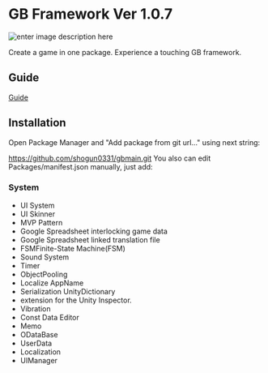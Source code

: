 # GB Framework Ver 1.0.7
![enter image description here](https://gb-framework.gitbook.io/~gitbook/image?url=https%3A%2F%2F1257892085-files.gitbook.io%2F%7E%2Ffiles%2Fv0%2Fb%2Fgitbook-x-prod.appspot.com%2Fo%2Fspaces%252FYV68fltov84GEf01AIvc%252Fuploads%252FPTGbA5vzrIQWClYXIYxd%252FGemini_Generated_Image_60hgff60hgff60hg.jpg%3Falt%3Dmedia%26token%3D11be5d4e-1ee7-4e38-bf17-1700c5a769e4&width=768&dpr=4&quality=100&sign=d24660cb&sv=2)

Create a game in one package.
Experience a touching GB framework.

## Guide

  [Guide](https://trello.com/b/5SNwyrZJ/gb-framework)

## Installation

Open Package Manager and "Add package from git url..." using next string:

https://github.com/shogun0331/gbmain.git
You also can edit Packages/manifest.json manually, just add:


### System

- UI System
- UI Skinner
- MVP Pattern
- Google Spreadsheet interlocking game data
- Google Spreadsheet linked translation file
- FSMFinite-State Machine(FSM)
- Sound System
- Timer
- ObjectPooling
- Localize AppName
- Serialization UnityDictionary
- extension for the Unity Inspector.
- Vibration
- Const Data Editor
- Memo
- ODataBase
- UserData
- Localization
- UIManager

